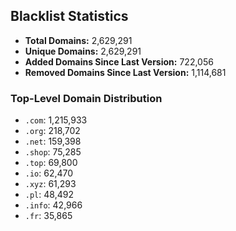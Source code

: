 ## Blacklist Statistics

- **Total Domains:** 2,629,291
- **Unique Domains:** 2,629,291
- **Added Domains Since Last Version:** 722,056
- **Removed Domains Since Last Version:** 1,114,681

### Top-Level Domain Distribution

-  `.com`: 1,215,933
-  `.org`: 218,702
-  `.net`: 159,398
-  `.shop`: 75,285
-  `.top`: 69,800
-  `.io`: 62,470
-  `.xyz`: 61,293
-  `.pl`: 48,492
-  `.info`: 42,966
-  `.fr`: 35,865

